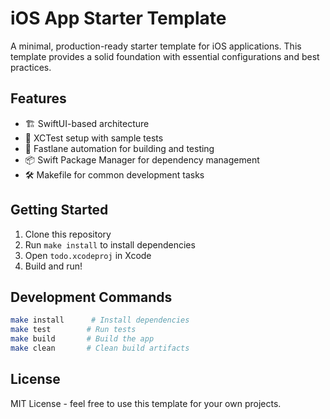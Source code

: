 # iOS App Starter Template

A minimal, production-ready starter template for iOS applications. This template provides a solid foundation with essential configurations and best practices.

## Features

- 🏗️ SwiftUI-based architecture
- 🧪 XCTest setup with sample tests
- 🚀 Fastlane automation for building and testing
- 📦 Swift Package Manager for dependency management
- 🛠️ Makefile for common development tasks

## Getting Started

1. Clone this repository
2. Run `make install` to install dependencies
3. Open `todo.xcodeproj` in Xcode
4. Build and run!

## Development Commands

```bash
make install      # Install dependencies
make test        # Run tests
make build       # Build the app
make clean       # Clean build artifacts
```

## License

MIT License - feel free to use this template for your own projects. 